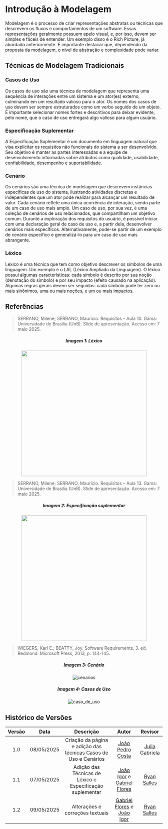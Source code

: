 # Introdução à Modelagem

Modelagem é o processo de criar representações abstratas ou técnicas que descrevem os fluxos e comportamentos de um software. Essas representações geralmente possuem apelo visual, e, por isso, devem ser simples e fáceis de entender. Um exemplo disso é o Rich Picture, já abordado anteriormente. É importante destacar que, dependendo da proposta da modelagem, o nível de abstração e complexidade pode variar.

## Técnicas de Modelagem Tradicionais

### Casos de Uso

Os casos de uso são uma técnica de modelagem que representa uma sequência de interações entre um sistema e um ator(es) externo, culminando em um resultado valioso para o ator. Os nomes dos casos de uso devem ser sempre estruturados como um verbo seguido de um objeto. É importante selecionar nomes fortes e descritivos para deixar evidente, pelo nome, que o caso de uso entregará algo valioso para algum usuário.

### Especificação Suplementar

A Especificação Suplementar é um documento em linguagem natural que visa explicitar os requisitos não funcionais do sistema a ser desenvolvido. Seu objetivo é manter as partes interessadas e a equipe de desenvolvimento informadas sobre atributos como qualidade, usabilidade, confiabilidade, desempenho e suportabilidade.

### Cenário

Os cenários são uma técnica de modelagem que descrevem instâncias específicas de uso do sistema, ilustrando atividades discretas e independentes que um ator pode realizar para alcançar um resultado de valor. Cada cenário reflete uma única ocorrência de interação, sendo parte de um caso de uso mais amplo. Um caso de uso, por sua vez, é uma coleção de cenários de uso relacionados, que compartilham um objetivo comum. Durante a exploração dos requisitos do usuário, é possível iniciar com uma declaração geral de caso de uso e, a partir dela, desenvolver cenários mais específicos. Alternativamente, pode-se partir de um exemplo de cenário específico e generalizá-lo para um caso de uso mais abrangente.

### Léxico

Léxico é uma técnica que tem como objetivo descrever os símbolos de uma linguagem. Um exemplo é o LAL (Léxico Ampliado da Linguagem). O léxico possui algumas características: cada símbolo é descrito por sua noção (denotação do símbolo) e por seu impacto (efeito causado na aplicação). Algumas regras gerais devem ser seguidas: cada símbolo pode ter zero ou mais sinônimos, uma ou mais noções, e um ou mais impactos.


## Referências
> SERRANO, Milene; SERRANO, Maurício. Requisitos – Aula 10. Gama: Universidade de Brasília (UnB). Slide de apresentação. Acesso em: 7 maio 2025.

<div align = "center">

##### Imagem 1: Léxico

<img src="../../assets/referencias/modelagem/RefLex.png" width="400"/>
</div>

> SERRANO, Milene; SERRANO, Maurício. Requisitos – Aula 13. Gama: Universidade de Brasília (UnB). Slide de apresentação. Acesso em: 7 maio 2025.

<div align = "center">

##### Imagem 2: Especificação suplementar
<img src="../../assets/referencias/modelagem/RefEspSup.png" width="400"/>
</div>

> WIEGERS, Karl E.; BEATTY, Joy. Software Requirements. 3. ed. Redmond: Microsoft Press, 2013, p. 144-145.

<div style="text-align: center;">

##### Imagem 3: Cenário

<img src="../../assets/referencias/introducao_cenario/introducao_cenario_cenario.png" alt="cenarios">
</div>

<div style="text-align: center;">

##### Imagem 4: Casos de Uso

<img src="../../assets/referencias/introducao_cenario/introducao_cenario_caso_de_uso.png" alt="caso_de_uso">
</div>

## Histórico de Versões

| Versão | Data | Descrição  | Autor        | Revisor |
| :-----: | :----: | :----------: | :------------: | :--------: |
|  1.0   | 08/05/2025 | Criação da página e adição das técnicas Casos de Uso e Cenários  | [João Pedro Costa](https://github.com/joaopedro) | [Julia Gabriela](https://github.com/JuliaGabP)                      
| 1.1    | 07/05/2025 | Adição das Técnicas de Léxico e Especificação suplementar  | [João Igor](https://github.com/JoaoPC10) e [Gabriel Flores](https://github.com/Gabrielfcoelho) | [Ryan Salles](https://github.com/RA-Salles) |
| 1.2 | 09/05/2025 | Alterações e correções textuais | [Gabriel Flores](https://github.com/Gabrielfcoelho) e [João Igor](https://github.com/JoaoPC10) |  [Ryan Salles](https://github.com/RA-Salles) |